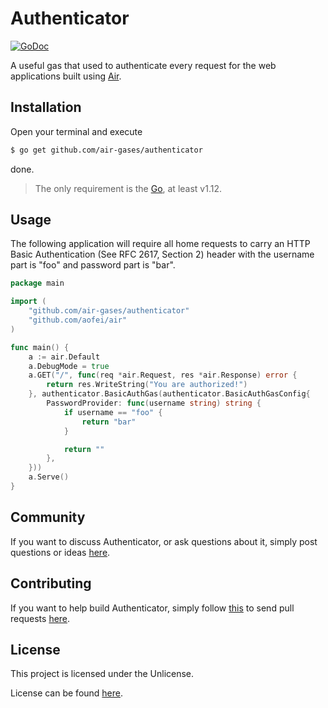 # Authenticator

[![GoDoc](https://godoc.org/github.com/air-gases/authenticator?status.svg)](https://godoc.org/github.com/air-gases/authenticator)

A useful gas that used to authenticate every request for the web applications
built using [Air](https://github.com/aofei/air).

## Installation

Open your terminal and execute

```bash
$ go get github.com/air-gases/authenticator
```

done.

> The only requirement is the [Go](https://golang.org), at least v1.12.

## Usage

The following application will require all home requests to carry an HTTP Basic
Authentication (See RFC 2617, Section 2) header with the username part is "foo"
and password part is "bar".

```go
package main

import (
	"github.com/air-gases/authenticator"
	"github.com/aofei/air"
)

func main() {
	a := air.Default
	a.DebugMode = true
	a.GET("/", func(req *air.Request, res *air.Response) error {
		return res.WriteString("You are authorized!")
	}, authenticator.BasicAuthGas(authenticator.BasicAuthGasConfig{
		PasswordProvider: func(username string) string {
			if username == "foo" {
				return "bar"
			}

			return ""
		},
	}))
	a.Serve()
}
```

## Community

If you want to discuss Authenticator, or ask questions about it, simply post
questions or ideas [here](https://github.com/air-gases/authenticator/issues).

## Contributing

If you want to help build Authenticator, simply follow
[this](https://github.com/air-gases/authenticator/wiki/Contributing) to send
pull requests [here](https://github.com/air-gases/authenticator/pulls).

## License

This project is licensed under the Unlicense.

License can be found [here](LICENSE).
